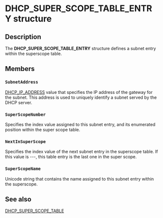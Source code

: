 # DHCP_SUPER_SCOPE_TABLE_ENTRY structure

## Description

The **DHCP_SUPER_SCOPE_TABLE_ENTRY** structure defines a subnet entry within the superscope table.

## Members

### `SubnetAddress`

[DHCP_IP_ADDRESS](https://learn.microsoft.com/previous-versions/windows/desktop/dhcp/dhcp-server-management-type-definitions) value that specifies the IP address of the gateway for the subnet. This address is used to uniquely identify a subnet served by the DHCP server.

### `SuperScopeNumber`

Specifies the index value assigned to this subnet entry, and its enumerated position within the super scope table.

### `NextInSuperScope`

Specifies the index value of the next subnet entry in the superscope table. If this value is ---, this table entry is the last one in the super scope.

### `SuperScopeName`

Unicode string that contains the name assigned to this subnet entry within the superscope.

## See also

[DHCP_SUPER_SCOPE_TABLE](https://learn.microsoft.com/windows/desktop/api/dhcpsapi/ns-dhcpsapi-dhcp_super_scope_table)